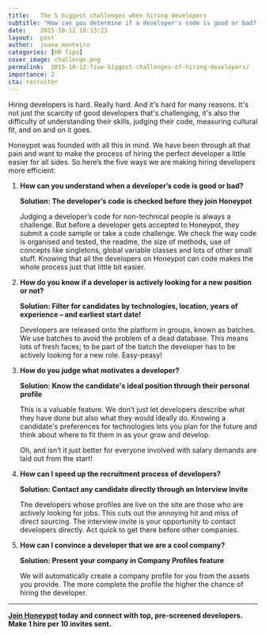 ```yaml
---
title:   The 5 biggest challenges when hiring developers
subtitle: "How can you determine if a developer's code is good or bad? How do you know if a developer is actively looking for a new position? Learn more about the different challenges facing tech recruiters and the solutions you can implement to overcome them."
date:    2015-10-12 16:13:23
layout:  post
author:  joana_monteiro
categories: [HR Tips]
cover_image: challenge.png
permalink:  2015-10-12-five-biggest-challenges-of-hiring-developers/
importance: 2
cta: recruiter
---
```


Hiring developers is hard. Really hard.  And it's hard for many reasons. It's not just  the scarcity of good developers that's challenging, it's also the difficulty of understanding their skills, judging their code, measuring cultural fit, and on and on it goes.

<!--more--> 


Honeypot was founded with all this in mind. We have been through all that pain and want to make the process of hiring the perfect developer a little easier for all sides. So here’s the five ways we are making hiring developers more efficient:

1.  **How can you understand when a developer’s code is good or bad?**

    **Solution: The developer’s code is checked before they join Honeypot**

    Judging a developer’s code for non-technical people is always a challenge. But before a developer gets accepted to Honeypot, they submit a code sample or take a code challenge. We check the way code is organised and tested, the readme, the size of methods, use of concepts like singletons, global variable classes and lots of other small stuff. Knowing that all the developers on Honeypot can code makes the whole process just that little bit easier.

2.  **How do you know if a developer is actively looking for a new position or not?**

    **Solution: Filter for candidates by technologies, location, years of experience – and earliest start date!**

    Developers are released onto the platform in groups, known as batches. We use batches to avoid the problem of a dead database. This means lots of fresh faces; to be part of the batch the developer has to be actively looking for a new role.  Easy-peasy!

3.  **How do you judge what motivates a developer?**

    **Solution: Know the candidate's ideal position through their personal profile**

    This is a valuable feature. We don’t just let developers describe what they have done but also what they would ideally do. Knowing a candidate's preferences for technologies lets you plan for the future and think about where to fit them in as your grow and develop.

    Oh, and isn’t it just better for everyone involved with salary demands are laid out from the start!

4.  **How can I speed up the recruitment process of developers?**

    **Solution: Contact any candidate directly through an Interview Invite**

    The developers whose profiles are live on the site are those who are actively looking for jobs. This cuts out the annoying hit and miss of direct sourcing. The interview invite is your opportunity to contact developers directly. Act quick to get there before other companies.

5.  **How can I convince a developer that we are a cool company?**

    **Solution: Present your company in Company Profiles feature**

    We will automatically create a company profile for you from the assets you provide.  The more complete the profile the higher the chance of hiring the developer.
    
* * *     

**[Join Honeypot][1] today and connect with top, pre-screened developers. Make 1 hire per 10 invites sent.**


[1]: https://www.honeypot.io/pages/for_employers?utm_source=blog&utm_medium=organic&utm_term=g&utm_content=151002&utm_campaign=hr-no
[2]: https://twitter.com/honeypotio
[3]: http://www.flickr.com/photos/95361738@N00/356136498
[4]: http://photopin.com
[5]: https://creativecommons.org/licenses/by/2.0/

